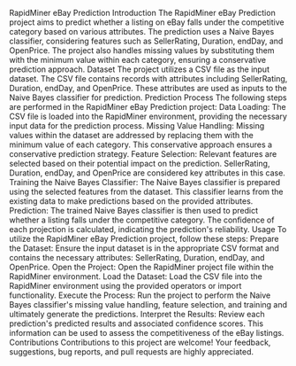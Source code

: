 RapidMiner eBay Prediction
Introduction
The RapidMiner eBay Prediction project aims to predict whether a listing on eBay falls under the competitive category based on various attributes. The prediction uses a Naive Bayes classifier, considering features such as SellerRating, Duration, endDay, and OpenPrice. The project also handles missing values by substituting them with the minimum value within each category, ensuring a conservative prediction approach.
Dataset
The project utilizes a CSV file as the input dataset. The CSV file contains records with attributes including SellerRating, Duration, endDay, and OpenPrice. These attributes are used as inputs to the Naive Bayes classifier for prediction.
Prediction Process
The following steps are performed in the RapidMiner eBay Prediction project:
Data Loading: The CSV file is loaded into the RapidMiner environment, providing the necessary input data for the prediction process.
Missing Value Handling: Missing values within the dataset are addressed by replacing them with the minimum value of each category. This conservative approach ensures a conservative prediction strategy.
Feature Selection: Relevant features are selected based on their potential impact on the prediction. SellerRating, Duration, endDay, and OpenPrice are considered key attributes in this case.
Training the Naive Bayes Classifier: The Naive Bayes classifier is prepared using the selected features from the dataset. This classifier learns from the existing data to make predictions based on the provided attributes.
Prediction: The trained Naive Bayes classifier is then used to predict whether a listing falls under the competitive category. The confidence of each projection is calculated, indicating the prediction's reliability.
Usage
To utilize the RapidMiner eBay Prediction project, follow these steps:
Prepare the Dataset: Ensure the input dataset is in the appropriate CSV format and contains the necessary attributes: SellerRating, Duration, endDay, and OpenPrice.
Open the Project: Open the RapidMiner project file within the RapidMiner environment.
Load the Dataset: Load the CSV file into the RapidMiner environment using the provided operators or import functionality.
Execute the Process: Run the project to perform the Naive Bayes classifier's missing value handling, feature selection, and training and ultimately generate the predictions.
Interpret the Results: Review each prediction's predicted results and associated confidence scores. This information can be used to assess the competitiveness of the eBay listings.
Contributions
Contributions to this project are welcome! Your feedback, suggestions, bug reports, and pull requests are highly appreciated.
